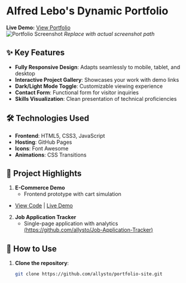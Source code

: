 # Alfred Lebo's Dynamic Portfolio

**Live Demo:** [View Portfolio](https://allysto.github.io/portfolio-site/)  
![Portfolio Screenshot](./screenshot.png) *Replace with actual screenshot path*

## ✨ Key Features
- **Fully Responsive Design**: Adapts seamlessly to mobile, tablet, and desktop
- **Interactive Project Gallery**: Showcases your work with demo links
- **Dark/Light Mode Toggle**: Customizable viewing experience
- **Contact Form**: Functional form for visitor inquiries
- **Skills Visualization**: Clean presentation of technical proficiencies

## 🛠 Technologies Used
- **Frontend**: HTML5, CSS3, JavaScript
- **Hosting**: GitHub Pages
- **Icons**: Font Awesome
- **Animations**: CSS Transitions

## 🚀 Project Highlights
1. **E-Commerce Demo**  
   - Frontend prototype with cart simulation  
 - [View Code](https://github.com/allysto/ecommerce-site) | [Live Demo](https://allysto.github.io/ecommerce-site/)

2. **Job Application Tracker**  
   - Single-page application with analytics  
   [(https://github.com/allysto/Job-Application-Tracker)](https://allysto.github.io/Job-Application-Tracker/)

## 📌 How to Use
1. **Clone the repository**:
   ```bash
   git clone https://github.com/allysto/portfolio-site.git
